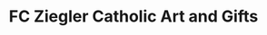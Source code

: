 ---
title: "FC Ziegler Catholic Art and Gifts"
url: /austin/fc-ziegler-catholic-art-and-gifts/
shop: Religion
---